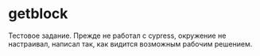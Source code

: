 # getblock
Тестовое задание. Прежде не работал с cypress, окружение не настраивал, написал так, как видится возможным рабочим решением.
